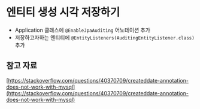 # 엔티티 생성 시각 저장하기

- Application 클래스에 `@EnableJpaAuditing` 어노테이션 추가
- 저장하고자하는 엔티티에 `@EntityListeners(AuditingEntityListener.class)` 추가

## 참고 자료

[https://stackoverflow.com/questions/40370709/createddate-annotation-does-not-work-with-mysql](https://stackoverflow.com/questions/40370709/createddate-annotation-does-not-work-with-mysql)